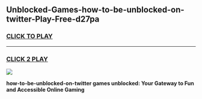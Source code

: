 
## Unblocked-Games-how-to-be-unblocked-on-twitter-Play-Free-d27pa
<h3>
<a href="https://premium76.site?title=how-to-be-unblocked-on-twitter&ref=12A">CLICK TO PLAY</a></h3>
<hr>

<h3>
<a href="https://premium76.site?title=how-to-be-unblocked-on-twitter&ref=12A">CLICK 2 PLAY</a>
  
</h3>

<a href="https://premium76.site?title=how-to-be-unblocked-on-twitter&ref=12A"><img src="https://clearcache.store/games.png"></a>


**how-to-be-unblocked-on-twitter games unblocked: Your Gateway to Fun and Accessible Online Gaming**
